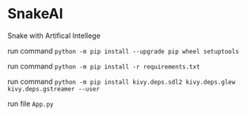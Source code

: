 # SnakeAI
Snake with Artifical Intellege

run command `python -m pip install --upgrade pip wheel setuptools`

run command `python -m pip install -r requirements.txt`

run command `python -m pip install kivy.deps.sdl2 kivy.deps.glew kivy.deps.gstreamer --user`

run file `App.py`
